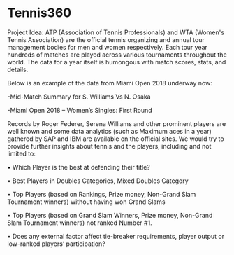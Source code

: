 # Tennis360


Project Idea: ATP (Association of Tennis Professionals) and WTA (Women's Tennis Association) are the official tennis organizing and annual tour management bodies for men and women respectively. Each tour year hundreds of matches are played across various tournaments throughout the world. The data for a year itself is humongous with match scores, stats, and details.

Below is an example of the data from Miami Open 2018 underway now:

  -Mid-Match Summary for S. Williams Vs N. Osaka

  -Miami Open 2018 – Women’s Singles: First Round

Records by Roger Federer, Serena Williams and other prominent players are well known and some data analytics (such as Maximum aces in a year) gathered by SAP and IBM are available on the official sites. We would try to provide further insights about tennis and the players, including and not limited to:
  
  • Which Player is the best at defending their title?
  
  • Best Players in Doubles Categories, Mixed Doubles Category
  
  • Top Players (based on Rankings, Prize money, Non-Grand Slam Tournament winners) without having won Grand Slams
  
  • Top Players (based on Grand Slam Winners, Prize money, Non-Grand Slam Tournament winners) not ranked Number #1.
  
  • Does any external factor affect tie-breaker requirements, player output or low-ranked players’ participation?
